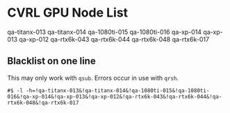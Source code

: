 # CVRL GPU Node List

qa-titanx-013
qa-titanx-014
qa-1080ti-015
qa-1080ti-016
qa-xp-014
qa-xp-013
qa-xp-012
qa-rtx6k-043
qa-rtx6k-044
qa-rtx6k-048
qa-rtx6k-017

## Blacklist on one line

This may only work with `qsub`.
Errors occur in use with `qrsh`.

```
#$ -l -h=!qa-titanx-013&!qa-titanx-014&!qa-1080ti-015&!qa-1080ti-016&!qa-xp-014&!qa-xp-013&!qa-xp-012&!qa-rtx6k-043&!qa-rtx6k-044&!qa-rtx6k-048&!qa-rtx6k-017
```
